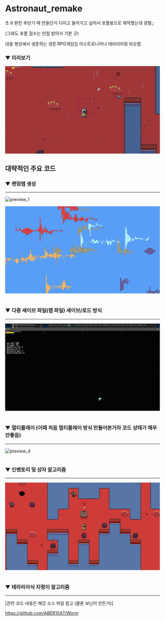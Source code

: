 # Astronaut_remake


초 6 완전 후반기 때 만들던거
디미고 들어가고 싶어서 포폴용으로 제작했는데 광탈;;

(그래도 포폴 점수는 만점 받아서 기분 굿)

대충 행성에서 생존하는 생존 RPG게임임
아스트로니어나 테라리아랑 비슷함

### ▼ 미리보기

![preview_0](preview.gif)



## 대략적인 주요 코드

### ▼ 랜덤맵 생성
-------------

![preview_1](preview1_1.gif)

![preview_2](preview1_2.PNG)

#

### ▼ 다중 세이브 파일(맵 파일) 세이브/로드 방식
-------------

![preview_3](preview2.gif)

#

### ▼ 멀티플레이 (이때 처음 멀티플레이 방식 만들어본거라 코드 상태가 매우 안좋음)
-------------

![preview_4](preview3.gif)

#

### ▼ 인벤토리 및 상자 알고리즘
-------------

![preview_5](preview4.gif)

#


### ▼ 테라리아식 지렁이 알고리즘
-------------

[관련 코드 내용은 해당 소스 파일 참고 (물론 보닌이 만든거)]

https://github.com/ABER1047/Worm
